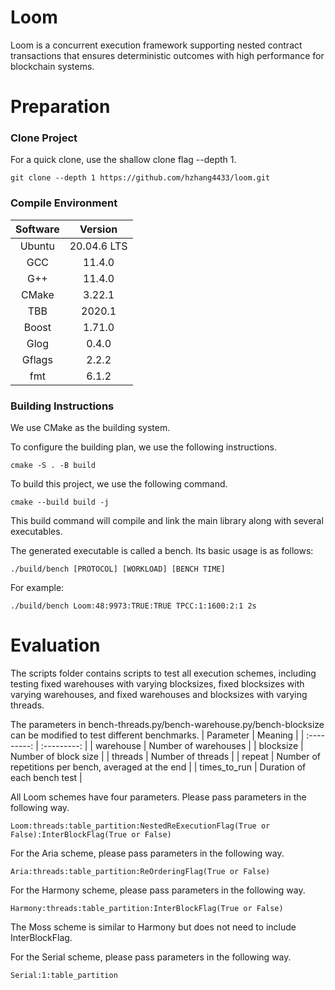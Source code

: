 # Loom

Loom is a concurrent execution framework supporting nested contract transactions that ensures deterministic outcomes with high performance for blockchain systems.

# Preparation
### Clone Project
For a quick clone, use the shallow clone flag --depth 1.
```
git clone --depth 1 https://github.com/hzhang4433/loom.git
```
### Compile Environment
| Software    | Version     |
| :---------: | :---------: |
| Ubuntu      | 20.04.6 LTS |
| GCC         | 11.4.0      |
| G++         | 11.4.0      |
| CMake       | 3.22.1      |
| TBB         | 2020.1      |
| Boost       | 1.71.0      |
| Glog        | 0.4.0       |
| Gflags      | 2.2.2       |
| fmt         | 6.1.2       |

### Building Instructions
We use CMake as the building system.

To configure the building plan, we use the following instructions.
```
cmake -S . -B build
```
To build this project, we use the following command.
```
cmake --build build -j
```
This build command will compile and link the main library along with several executables.

The generated executable is called a bench. Its basic usage is as follows:
```
./build/bench [PROTOCOL] [WORKLOAD] [BENCH TIME]
```
For example:
```
./build/bench Loom:48:9973:TRUE:TRUE TPCC:1:1600:2:1 2s
```

# Evaluation
The scripts folder contains scripts to test all execution schemes, including testing fixed warehouses with varying blocksizes, fixed blocksizes with varying warehouses, and fixed warehouses and blocksizes with varying threads.

The parameters in bench-threads.py/bench-warehouse.py/bench-blocksize can be modified to test different benchmarks.
| Parameter   | Meaning     |
| :---------: | :---------: |
| warehouse      | Number of warehouses   |
| blocksize      | Number of block size   |
| threads        | Number of threads      |
| repeat         | Number of repetitions per bench, averaged at the end   |
| times_to_run   | Duration of each bench test      |

All Loom schemes have four parameters. Please pass parameters in the following way.
```
Loom:threads:table_partition:NestedReExecutionFlag(True or False):InterBlockFlag(True or False)
```

For the Aria scheme, please pass parameters in the following way.
```
Aria:threads:table_partition:ReOrderingFlag(True or False)
```

For the Harmony scheme, please pass parameters in the following way.
```
Harmony:threads:table_partition:InterBlockFlag(True or False)
```
The Moss scheme is similar to Harmony but does not need to include InterBlockFlag.

For the Serial scheme, please pass parameters in the following way.
```
Serial:1:table_partition
```






